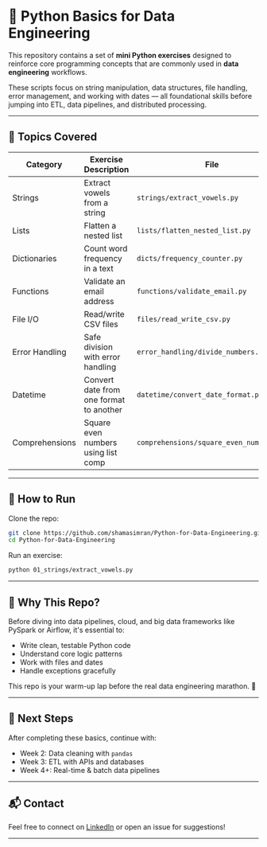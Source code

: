 # 🐍 Python Basics for Data Engineering

This repository contains a set of **mini Python exercises** designed to reinforce core programming concepts that are commonly used in **data engineering** workflows.

These scripts focus on string manipulation, data structures, file handling, error management, and working with dates — all foundational skills before jumping into ETL, data pipelines, and distributed processing.

---

## 🧠 Topics Covered

| Category         | Exercise Description                      | File                                  |
|------------------|-------------------------------------------|----------------------------------------|
| Strings          | Extract vowels from a string              | `strings/extract_vowels.py`           |
| Lists            | Flatten a nested list                     | `lists/flatten_nested_list.py`        |
| Dictionaries     | Count word frequency in a text            | `dicts/frequency_counter.py`          |
| Functions        | Validate an email address                 | `functions/validate_email.py`         |
| File I/O         | Read/write CSV files                      | `files/read_write_csv.py`             |
| Error Handling   | Safe division with error handling         | `error_handling/divide_numbers.py`    |
| Datetime         | Convert date from one format to another   | `datetime/convert_date_format.py`     |
| Comprehensions   | Square even numbers using list comp       | `comprehensions/square_even_numbers.py` |

---

## 🚀 How to Run

Clone the repo:

```bash
git clone https://github.com/shamasimran/Python-for-Data-Engineering.git
cd Python-for-Data-Engineering
```

Run an exercise:

```bash
python 01_strings/extract_vowels.py
```

---

## 📌 Why This Repo?

Before diving into data pipelines, cloud, and big data frameworks like PySpark or Airflow, it's essential to:
- Write clean, testable Python code
- Understand core logic patterns
- Work with files and dates
- Handle exceptions gracefully

This repo is your warm-up lap before the real data engineering marathon. 🏁

---

## 🧩 Next Steps

After completing these basics, continue with:
- Week 2: Data cleaning with `pandas`
- Week 3: ETL with APIs and databases
- Week 4+: Real-time & batch data pipelines

---

## 📬 Contact

Feel free to connect on [LinkedIn](https://www.linkedin.com/in/shamasimran/) or open an issue for suggestions!

---
